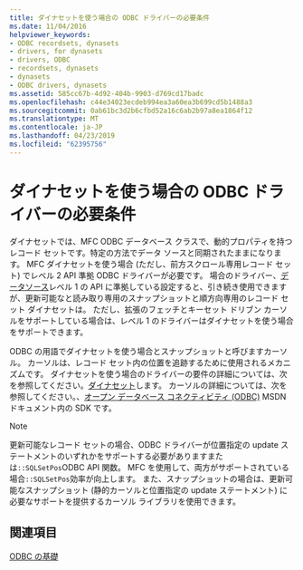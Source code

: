 ```yaml
---
title: ダイナセットを使う場合の ODBC ドライバーの必要条件
ms.date: 11/04/2016
helpviewer_keywords:
- ODBC recordsets, dynasets
- drivers, for dynasets
- drivers, ODBC
- recordsets, dynasets
- dynasets
- ODBC drivers, dynasets
ms.assetid: 585cc67b-4d92-404b-9903-d769cd17badc
ms.openlocfilehash: c44e34023ecdeb994ea3a60ea3b699cd5b1488a3
ms.sourcegitcommit: 0ab61bc3d2b6cfbd52a16c6ab2b97a8ea1864f12
ms.translationtype: MT
ms.contentlocale: ja-JP
ms.lasthandoff: 04/23/2019
ms.locfileid: "62395756"
---
```

# <a name="odbc-driver-requirements-for-dynasets"></a>ダイナセットを使う場合の ODBC ドライバーの必要条件

ダイナセットでは、MFC ODBC データベース クラスで、動的プロパティを持つレコード セットです。特定の方法でデータ ソースと同期されたままになります。 MFC ダイナセットを使う場合 (ただし、前方スクロール専用レコード セット) でレベル 2 API 準拠 ODBC ドライバーが必要です。 場合のドライバー、[データソース](../../data/odbc/data-source-odbc.md)レベル 1 の API に準拠している設定すると、引き続き使用できますが、更新可能なと読み取り専用のスナップショットと順方向専用のレコード セット ダイナセットは。 ただし、拡張のフェッチとキーセット ドリブン カーソルをサポートしている場合は、レベル 1 のドライバーはダイナセットを使う場合をサポートできます。

ODBC の用語でダイナセットを使う場合とスナップショットと呼びますカーソル。 カーソルは、レコード セット内の位置を追跡するために使用されるメカニズムです。 ダイナセットを使う場合のドライバーの要件の詳細については、次を参照してください。[ダイナセット](../../data/odbc/dynaset.md)します。 カーソルの詳細については、次を参照してください。、[オープン データベース コネクティビティ (ODBC)](/sql/odbc/microsoft-open-database-connectivity-odbc) MSDN ドキュメント内の SDK です。

> [!NOTE]
>  更新可能なレコード セットの場合、ODBC ドライバーが位置指定の update ステートメントのいずれかをサポートする必要がありますまたは`::SQLSetPos`ODBC API 関数。 MFC を使用して、両方がサポートされている場合`::SQLSetPos`効率が向上します。 また、スナップショットの場合は、更新可能なスナップショット (静的カーソルと位置指定の update ステートメント) に必要なサポートを提供するカーソル ライブラリを使用できます。

## <a name="see-also"></a>関連項目

[ODBC の基礎](../../data/odbc/odbc-basics.md)